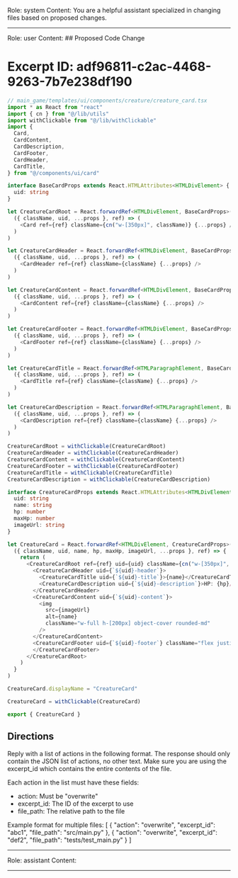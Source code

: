 Role: system
Content: You are a helpful assistant specialized in changing files based on proposed changes.
__________________
Role: user
Content: ## Proposed Code Change
# Excerpt ID: adf96811-c2ac-4468-9263-7b7e238df190
```typescript
// main_game/templates/ui/components/creature/creature_card.tsx
import * as React from "react"
import { cn } from "@/lib/utils"
import withClickable from "@/lib/withClickable"
import {
  Card,
  CardContent,
  CardDescription,
  CardFooter,
  CardHeader,
  CardTitle,
} from "@/components/ui/card"

interface BaseCardProps extends React.HTMLAttributes<HTMLDivElement> {
  uid: string
}

let CreatureCardRoot = React.forwardRef<HTMLDivElement, BaseCardProps>(
  ({ className, uid, ...props }, ref) => (
    <Card ref={ref} className={cn("w-[350px]", className)} {...props} />
  )
)

let CreatureCardHeader = React.forwardRef<HTMLDivElement, BaseCardProps>(
  ({ className, uid, ...props }, ref) => (
    <CardHeader ref={ref} className={className} {...props} />
  )
)

let CreatureCardContent = React.forwardRef<HTMLDivElement, BaseCardProps>(
  ({ className, uid, ...props }, ref) => (
    <CardContent ref={ref} className={className} {...props} />
  )
)

let CreatureCardFooter = React.forwardRef<HTMLDivElement, BaseCardProps>(
  ({ className, uid, ...props }, ref) => (
    <CardFooter ref={ref} className={className} {...props} />
  )
)

let CreatureCardTitle = React.forwardRef<HTMLParagraphElement, BaseCardProps>(
  ({ className, uid, ...props }, ref) => (
    <CardTitle ref={ref} className={className} {...props} />
  )
)

let CreatureCardDescription = React.forwardRef<HTMLParagraphElement, BaseCardProps>(
  ({ className, uid, ...props }, ref) => (
    <CardDescription ref={ref} className={className} {...props} />
  )
)

CreatureCardRoot = withClickable(CreatureCardRoot)
CreatureCardHeader = withClickable(CreatureCardHeader)
CreatureCardContent = withClickable(CreatureCardContent)
CreatureCardFooter = withClickable(CreatureCardFooter)
CreatureCardTitle = withClickable(CreatureCardTitle)
CreatureCardDescription = withClickable(CreatureCardDescription)

interface CreatureCardProps extends React.HTMLAttributes<HTMLDivElement> {
  uid: string
  name: string
  hp: number
  maxHp: number
  imageUrl: string
}

let CreatureCard = React.forwardRef<HTMLDivElement, CreatureCardProps>(
  ({ className, uid, name, hp, maxHp, imageUrl, ...props }, ref) => {
    return (
      <CreatureCardRoot ref={ref} uid={uid} className={cn("w-[350px]", className)} {...props}>
        <CreatureCardHeader uid={`${uid}-header`}>
          <CreatureCardTitle uid={`${uid}-title`}>{name}</CreatureCardTitle>
          <CreatureCardDescription uid={`${uid}-description`}>HP: {hp}/{maxHp}</CreatureCardDescription>
        </CreatureCardHeader>
        <CreatureCardContent uid={`${uid}-content`}>
          <img 
            src={imageUrl}
            alt={name}
            className="w-full h-[200px] object-cover rounded-md"
          />
        </CreatureCardContent>
        <CreatureCardFooter uid={`${uid}-footer`} className="flex justify-between">
        </CreatureCardFooter>
      </CreatureCardRoot>
    )
  }
)

CreatureCard.displayName = "CreatureCard"

CreatureCard = withClickable(CreatureCard)

export { CreatureCard }
```

## Directions
Reply with a list of actions in the following format. The response should only contain the JSON list of actions, no other text.
Make sure you are using the excerpt_id which contains the entire contents of the file.

Each action in the list must have these fields:
- action: Must be "overwrite"
- excerpt_id: The ID of the excerpt to use
- file_path: The relative path to the file

Example format for multiple files:
[
    {
        "action": "overwrite",
        "excerpt_id": "abc1",
        "file_path": "src/main.py"
    },
    {
        "action": "overwrite",
        "excerpt_id": "def2",
        "file_path": "tests/test_main.py"
    }
]
__________________
Role: assistant
Content: 
__________________
